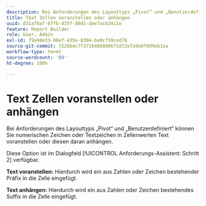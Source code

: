 ```yaml
---
description: Bei Anforderungen des Layouttyps „Pivot“ und „Benutzerdefiniert“ können Sie numerischen Zeichen oder Textzeichen in Zellenwerten Text voranstellen oder diesen daran anhängen.
title: Text Zellen voranstellen oder anhängen
uuid: d31af8a7-67fb-435f-80d1-dee7acb3411e
feature: Report Builder
role: User, Admin
exl-id: 79a90e33-00ef-435e-8304-be0cf59ced78
source-git-commit: 7226b4c77371b486006671d72efa9e0f0d9eb1ea
workflow-type: tm+mt
source-wordcount: '89'
ht-degree: 100%

---
```


# Text Zellen voranstellen oder anhängen

Bei Anforderungen des Layouttyps „Pivot“ und „Benutzerdefiniert“ können Sie numerischen Zeichen oder Textzeichen in Zellenwerten Text voranstellen oder diesen daran anhängen.

Diese Option ist im Dialogfeld [!UICONTROL Anforderungs-Assistent: Schritt 2] verfügbar.

**Text voranstellen:** Hierdurch wird ein aus Zahlen oder Zeichen bestehender Präfix in die Zelle eingefügt.

**Text anhängen:** Hierdurch wird ein aus Zahlen oder Zeichen bestehendes Suffix in die Zelle eingefügt.
